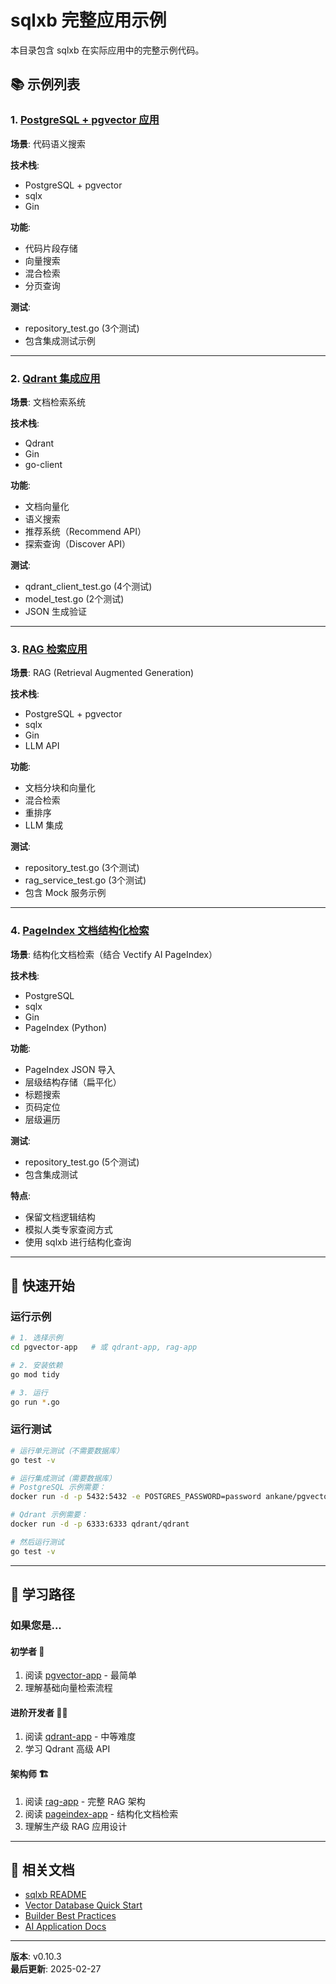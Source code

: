 # sqlxb 完整应用示例

本目录包含 sqlxb 在实际应用中的完整示例代码。

## 📚 示例列表

### 1. [PostgreSQL + pgvector 应用](./pgvector-app/)

**场景**: 代码语义搜索

**技术栈**:
- PostgreSQL + pgvector
- sqlx
- Gin

**功能**:
- 代码片段存储
- 向量搜索
- 混合检索
- 分页查询

**测试**:
- repository_test.go (3个测试)
- 包含集成测试示例

---

### 2. [Qdrant 集成应用](./qdrant-app/)

**场景**: 文档检索系统

**技术栈**:
- Qdrant
- Gin
- go-client

**功能**:
- 文档向量化
- 语义搜索
- 推荐系统（Recommend API）
- 探索查询（Discover API）

**测试**:
- qdrant_client_test.go (4个测试)
- model_test.go (2个测试)
- JSON 生成验证

---

### 3. [RAG 检索应用](./rag-app/)

**场景**: RAG (Retrieval Augmented Generation)

**技术栈**:
- PostgreSQL + pgvector
- sqlx
- Gin
- LLM API

**功能**:
- 文档分块和向量化
- 混合检索
- 重排序
- LLM 集成

**测试**:
- repository_test.go (3个测试)
- rag_service_test.go (3个测试)
- 包含 Mock 服务示例

---

### 4. [PageIndex 文档结构化检索](./pageindex-app/)

**场景**: 结构化文档检索（结合 Vectify AI PageIndex）

**技术栈**:
- PostgreSQL
- sqlx
- Gin
- PageIndex (Python)

**功能**:
- PageIndex JSON 导入
- 层级结构存储（扁平化）
- 标题搜索
- 页码定位
- 层级遍历

**测试**:
- repository_test.go (5个测试)
- 包含集成测试

**特点**:
- 保留文档逻辑结构
- 模拟人类专家查阅方式
- 使用 sqlxb 进行结构化查询

---

## 🚀 快速开始

### 运行示例

```bash
# 1. 选择示例
cd pgvector-app   # 或 qdrant-app, rag-app

# 2. 安装依赖
go mod tidy

# 3. 运行
go run *.go
```

### 运行测试

```bash
# 运行单元测试（不需要数据库）
go test -v

# 运行集成测试（需要数据库）
# PostgreSQL 示例需要：
docker run -d -p 5432:5432 -e POSTGRES_PASSWORD=password ankane/pgvector

# Qdrant 示例需要：
docker run -d -p 6333:6333 qdrant/qdrant

# 然后运行测试
go test -v
```

---

## 📖 学习路径

### 如果您是...

#### 初学者 👶
1. 阅读 [pgvector-app](./pgvector-app/) - 最简单
2. 理解基础向量检索流程

#### 进阶开发者 🧑‍💻
1. 阅读 [qdrant-app](./qdrant-app/) - 中等难度
2. 学习 Qdrant 高级 API

#### 架构师 🏗️
1. 阅读 [rag-app](./rag-app/) - 完整 RAG 架构
2. 阅读 [pageindex-app](./pageindex-app/) - 结构化文档检索
3. 理解生产级 RAG 应用设计

---

## 🔗 相关文档

- [sqlxb README](../README.md)
- [Vector Database Quick Start](../doc/VECTOR_QUICKSTART.md)
- [Builder Best Practices](../doc/BUILDER_BEST_PRACTICES.md)
- [AI Application Docs](../doc/ai_application/README.md)

---

**版本**: v0.10.3  
**最后更新**: 2025-02-27

